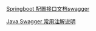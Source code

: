 [Springboot 配置接口文档swagger](https://www.cnblogs.com/swzx-1213/p/12736993.html)

[Java Swagger 常用注解说明](https://mazq.cn/java/2020/08/06/Swagger-%E5%B8%B8%E7%94%A8%E6%B3%A8%E8%A7%A3%E8%AF%B4%E6%98%8E/)